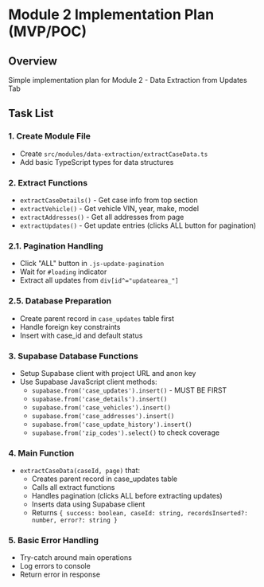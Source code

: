 # Module 2 Implementation Plan (MVP/POC)

## Overview
Simple implementation plan for Module 2 - Data Extraction from Updates Tab

## Task List

### 1. **Create Module File**
- Create `src/modules/data-extraction/extractCaseData.ts`
- Add basic TypeScript types for data structures

### 2. **Extract Functions**
- `extractCaseDetails()` - Get case info from top section
- `extractVehicle()` - Get vehicle VIN, year, make, model
- `extractAddresses()` - Get all addresses from page
- `extractUpdates()` - Get update entries (clicks ALL button for pagination)

### 2.1. **Pagination Handling**
- Click "ALL" button in `.js-update-pagination` 
- Wait for `#loading` indicator
- Extract all updates from `div[id^="updatearea_"]`

### 2.5. **Database Preparation**
- Create parent record in `case_updates` table first
- Handle foreign key constraints
- Insert with case_id and default status

### 3. **Supabase Database Functions**
- Setup Supabase client with project URL and anon key
- Use Supabase JavaScript client methods:
  - `supabase.from('case_updates').insert()` - MUST BE FIRST
  - `supabase.from('case_details').insert()`
  - `supabase.from('case_vehicles').insert()`
  - `supabase.from('case_addresses').insert()` 
  - `supabase.from('case_update_history').insert()`
  - `supabase.from('zip_codes').select()` to check coverage

### 4. **Main Function**
- `extractCaseData(caseId, page)` that:
  - Creates parent record in case_updates table
  - Calls all extract functions
  - Handles pagination (clicks ALL before extracting updates)
  - Inserts data using Supabase client
  - Returns `{ success: boolean, caseId: string, recordsInserted?: number, error?: string }`

### 5. **Basic Error Handling**
- Try-catch around main operations
- Log errors to console
- Return error in response